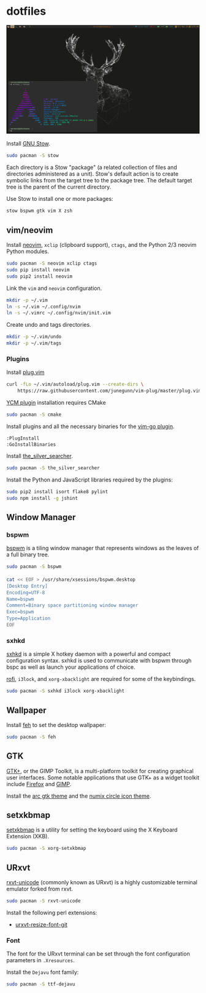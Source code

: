 dotfiles
========

![screnshot](./screenshot.png)

Install [GNU Stow](https://www.gnu.org/software/stow/).

```bash
sudo pacman -S stow
```

Each directory is a Stow "package" (a related collection of files and
directories administered as a unit). Stow's default action is to create
symbolic links from the target tree to the package tree. The default target
tree is the parent of the current directory.

Use Stow to install one or more packages:

```bash
stow bspwm gtk vim X zsh
```

vim/neovim
----------

Install [neovim](https://neovim.io/), `xclip` (clipboard support), `ctags`, and the Python 2/3
neovim Python modules.

```bash
sudo pacman -S neovim xclip ctags
sudo pip install neovim
sudo pip2 install neovim
```

Link the `vim` and `neovim` configuration.

```bash
mkdir -p ~/.vim
ln -s ~/.vim ~/.config/nvim
ln -s ~/.vimrc ~/.config/nvim/init.vim
```

Create undo and tags directories.

```bash
mkdir -p ~/.vim/undo
mkdir -p ~/.vim/tags
```

### Plugins

Install [plug.vim](https://github.com/junegunn/vim-plug)

```bash
curl -fLo ~/.vim/autoload/plug.vim --create-dirs \
    https://raw.githubusercontent.com/junegunn/vim-plug/master/plug.vim
```

[YCM plugin](https://github.com/Valloric/YouCompleteMe) installation requires
CMake

```bash
sudo pacman -S cmake
```

Install plugins and all the necessary binaries for the [vim-go
plugin](https://github.com/fatih/vim-go).

```
:PlugInstall
:GoInstallBinaries
```

Install [the_silver_searcher](https://github.com/ggreer/the_silver_searcher).

```bash
sudo pacman -S the_silver_searcher
```

Install the Python and JavaScript libraries required by the plugins:

```bash
sudo pip2 install isort flake8 pylint
sudo npm install -g jshint
```

Window Manager
--------------

### bspwm

[bspwm](https://github.com/baskerville/bspwm) is a tiling window manager that
represents windows as the leaves of a full binary tree.

```bash
sudo pacman -S bspwm

cat << EOF > /usr/share/xsessions/bspwm.desktop
[Desktop Entry]
Encoding=UTF-8
Name=bspwm
Comment=Binary space partitioning window manager
Exec=bspwm
Type=Application
EOF
```

### sxhkd

[sxhkd](https://github.com/baskerville/sxhkd) is a simple X hotkey daemon with
a powerful and compact configuration syntax. sxhkd is used to communicate with
bspwm through bspc as well as launch your applications of choice.

[rofi](https://www.archlinux.org/packages/community/x86_64/rofi/), `i3lock`,
and `xorg-xbacklight` are required for some of the keybindings.

```bash
sudo pacman -S sxhkd i3lock xorg-xbacklight
```

Wallpaper
---------

Install [feh](http://feh.finalrewind.org/) to set the desktop wallpaper:

```bash
sudo pacman -S feh
```

GTK
---

[GTK+](http://www.gtk.org/), or the GIMP Toolkit, is a multi-platform toolkit
for creating graphical user interfaces. Some notable applications that use GTK+
as a widget toolkit include
[Firefox](https://www.mozilla.org/en-US/firefox/new/) and
[GIMP](https://www.gimp.org/).

Install the [arc gtk theme](https://aur.archlinux.org/packages/gtk-theme-arc/)
and the [numix circle icon
theme](https://aur.archlinux.org/packages/numix-circle-icon-theme-git/).

setxkbmap
---------

[setxkbmap](http://www.x.org/archive/X11R7.7/doc/man/man1/setxkbmap.1.xhtml) is
a utility for setting the keyboard using the X Keyboard Extension (XKB).

```bash
sudo pacman -S xorg-setxkbmap
```

URxvt
-----

[rxvt-unicode](http://software.schmorp.de/pkg/rxvt-unicode.html) (commonly
known as URxvt) is a highly customizable terminal emulator forked from rxvt.

```bash
sudo pacman -S rxvt-unicode
```

Install the following perl extensions:
* [urxvt-resize-font-git](https://aur.archlinux.org/packages/urxvt-resize-font-git/)

### Font

The font for the URxvt terminal can be set through the font configuration
parameters in `.Xresources`.

Install the `Dejavu` font family:

```bash
sudo pacman -S ttf-dejavu
```

